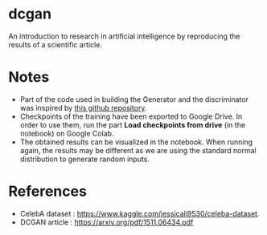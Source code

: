 # dcgan
An introduction to research in artificial intelligence by reproducing the results of a scientific article.

# Notes

- Part of the code used in building the Generator and the discriminator was 
inspired by [this github repository](https://github.com/kpandey008/dcgan).
- Checkpoints of the training have been exported to Google Drive. In order to use them, run the part **Load checkpoints from drive** (in the notebook) on Google Colab.
- The obtained results can be visualized in the notebook. When running again, the results may be different as we are using the standard normal distribution to generate random inputs.

# References

- CelebA dataset : https://www.kaggle.com/jessicali9530/celeba-dataset.
- DCGAN article : https://arxiv.org/pdf/1511.06434.pdf
